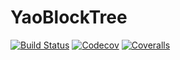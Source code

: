 # YaoBlockTree

[![Build Status](https://travis-ci.com/Roger-luo/YaoBlockTree.jl.svg?branch=master)](https://travis-ci.com/Roger-luo/YaoBlockTree.jl)
[![Codecov](https://codecov.io/gh/Roger-luo/YaoBlockTree.jl/branch/master/graph/badge.svg)](https://codecov.io/gh/Roger-luo/YaoBlockTree.jl)
[![Coveralls](https://coveralls.io/repos/github/Roger-luo/YaoBlockTree.jl/badge.svg?branch=master)](https://coveralls.io/github/Roger-luo/YaoBlockTree.jl?branch=master)
